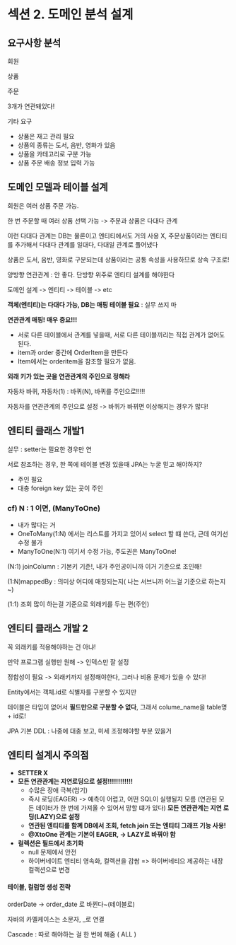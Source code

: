 # 섹션 2. 도메인 분석 설계

## 요구사항 분석

회원

상품

주문

3개가 연관돼있다!



기타 요구

- 상품은 재고 관리 필요
- 상품의 종류는 도서, 음반, 영화가 있음
- 상품을 카테고리로 구분 가능
- 상품 주문 배송 정보 입력 가능



## 도메인 모델과 테이블 설계

회원은 여러 상품 주문 가능.

한 번 주문할 때 여러 상품 선택 가능 -> 주문과 상품은 다대다 관계

이런 다대다 관계는 DB는 물론이고 엔티티에서도 거의 사용 X,  주문상품이라는 엔티티를 추가해서 다대다 관계를 일대다, 다대일 관계로 풀어냈다

상품은 도서, 음반, 영화로 구분되는데 상품이라는 공통 속성을 사용하므로 상속 구조로!



양방향 연관관계 : 안 좋다. 단방향 위주로 엔티티 설계를 해야한다



도메인 설계 -> 엔티티 -> 테이블 -> etc

**객체(엔티티)는 다대다 가능, DB는 매핑 테이블 필요** : 실무 쓰지 마



**연관관계 매핑! 매우 중요!!!**

- 서로 다른 테이블에서 관계를 넣을때, 서로 다른 테이블끼리는 직접 관계가 없어도 된다.
- item과 order 중간에  OrderItem을 만든다
- Item에서는 orderitem을 참조할 필요가 없음. 



**외래 키가 있는 곳을 연관관계의 주인으로 정해라**

자동차 바퀴, 자동차(1) : 바퀴(N), 바퀴를 주인으로!!!!!

자동차를 연관관계의 주인으로 설정 -> 바퀴가 바뀌면 이상해지는 경우가 많다!

## 엔티티 클래스 개발1



실무 : setter는 필요한 경우만 연



서로 참조하는 경우, 한 쪽에 테이블 변경 있을때 JPA는 누굴 믿고 해야하지?

- 주인 필요
- 대충 foreign key 있는 곳이 주인



### cf) N : 1 이면, (ManyToOne)

- 내가 많다는 거
- OneToMany(1:N) 에서는 리스트를 가지고 있어서 select 할 떄 쓴다, 근데 여기선 수정 불가
- ManyToOne(N:1) 여기서 수정 가능, 주도권은 ManyToOne!



(N:1) joinColumn : 기본키 기준!,  내가 주인공이니까 이거 기준으로 조인해!

(1:N)mappedBy : 의미상 어디에 매칭되는지( 나는 서브니까 어느걸 기준으로 하는지~)



(1:1) 조회 많이 하는걸 기준으로 외래키를 두는 편(주인)

## 엔티티 클래스 개발 2

꼭 외래키를 적용해야하는 건 아냐!

만약 프로그램 실행만 원해 -> 인덱스만 잘 설정

정합성이 필요 -> 외래키까지 설정해야한다, 그러나 비용 문제가 있을 수 있다!



Entity에서는 객체.id로 식별자를 구분할 수 있지만

테이블은 타입이 없어서 **필드만으로 구분할 수 없다**, 그래서 colume_name을 table명 + id로!



JPA 기본 DDL : 나중에 대충 보고, 미세 조정해야할 부분 있을거



## 엔티티 설계시 주의점



- **SETTER X**
- **모든 연관관계는 지연로딩으로 설정!!!!!!!!!!!!**
  - 수많은 장애 극복(암기)
  - 즉시 로딩(EAGER) -> 예측이 어렵고, 어떤 SQL이 실행될지 모름 (연관된 모든 데이터가 한 번에 가져올 수 있어서 망할 떄가 있다)
    **모든 연관관계는 지연 로딩(LAZY)으로 설정**
  - **연관된 엔티티를 함꼐 DB에서 조회, fetch join 또는 엔티티 그래프 기능 사용!**
  - **@XtoOne 관계는 기본이 EAGER, -> LAZY로 바꿔야 함**
- **컬렉션은 필드에서 초기화**
  - null 문제에서 안전
  - 하이버네이트 엔티티 영속화, 컬렉션을 감쌈 => 하이버네티으 제공하는 내장 컬랙션으로 변경



#### 테이블, 컬럼명 생성 전략

orderDate -> order_date 로 바뀐다~(테이블로)

자바의 카멜케이스는 소문자, _로 연결



Cascade : 따로 해야하는 걸 한 번에 해줌 ( ALL )

